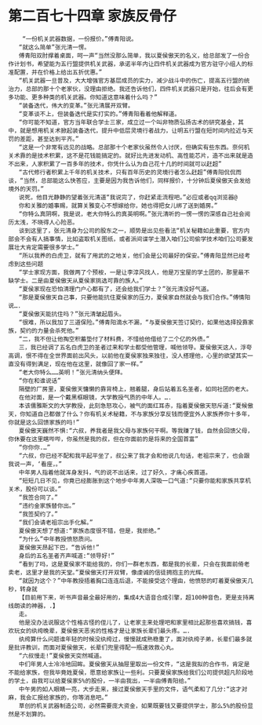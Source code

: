 # 第二百七十四章 家族反骨仔
        “一份机关武器数据，一份报价。”傅青阳说。
       “就这么简单”张元清一愣。
       傅青阳双肘撑着桌面，呵一声“当然没那么简单，我以夏侯傲天的名义，给总部发了一份合作计划书，希望能为五行盟提供机关武器，承诺半年内让四件机关武器成为官方驻守小组人的标准配置，并在价格上给出五折优惠。”
       “机关武器一旦普及，大大增强官方基层成员的实力，减少战斗中的伤亡，提高五行盟的统治力，总部的那十个老家伙，没理由拒绝。我还告诉他们，四件机关武器只是开始，往后会有更多功能、更多种类的机关武器。你知道这意味着什么吗？”
       “装备迭代，伟大的变革。”张元清展开双臂。
       “变革谈不上，但装备迭代是实打实的。”傅青阳看着他解释道。
       “你可能不知道，官方当年联合学士三家，成立过一个叫非物质弘扬古术的研究基金，其中，就是想用机关术掀起装备迭代，提升中低层灵境行者战力，让明五行盟在短时间内拉近与天罚的差距，甚至达到平齐。”
       “这是一个非常有远见的战略。总部那十个老家伙虽然令人讨厌，但确实有些东西。奈何机关术靠的是技术积累，这不是花钱能搞定的。就好比先进发动机、高性能芯片，造不出来就是造不出来，人家积累了一百多年的技术，你凭什么认为自己花十几的时间就可以赶超”
       “古代修行者积累上千年的机关技术，只有百年历史的灵境行者怎么赶超”傅青阳侃侃而谈，“当然，总部能这么快答应，主要是因为我告诉他们，同样报价，十分钟后夏侯傲天会发给境外的天罚。”
       说死，他目光静静的望着张元清道“我说完了，你赶紧走流程吧。”必应或者qq浏览器@
       你和关雅的婚事赐，就算关雅变心不想嫁给你，她也得把女儿绑了送到婚房。”
       “你特么真阴啊，我是说，老大你特么的真英明啊。”张元清听的一愣一愣的深感自己社会阅历太浅，不晓得人心险恶。
       谈到这里了，张元清身为公司的股东之一，顺势是出见些看法“机关秘籍如此重要，官方内部会不会有人搞事情，比如盗取机关图纸，或者派间谍学土潜入咱们公司偷学技术咱们公司要发展壮大肯定需要很多学士。”
       “所以我养的白虎卫，就有了用武的之地关，他们会是公司最好的保安。”傅青阳显然已经考虑到这些问题
       “学士家现方面，我做两了个预桉，一是让李淳风找人，他是万宝屋的学土团的，那里最不缺学士。二是由夏侯傲天从夏侯家挑选可靠的族人。”
       “夏侯家现在恐怕清理门户心都有了，还会给我们学士？”张元清没好气道。
       “那是夏侯傲天自己事，只要他能抗住夏侯家的压力，夏侯家自然就会与我们合作。”傅情阳说….
       “夏侯傲天能抗住吗？”张元清皱起眉头。
       “很难，所以我加了三道保险。”傅青阳滴水不漏，“与夏侯傲天签订契约，如果他选择投靠家族，契约的力量会杀死他。”
       “二，我不但让他掏空积蓄垫付了材料费，不惜给他借给了二个亿的外债。”
       三，我已经调了五名白虎卫的圣者过来和学士都受他管理，喊他领导。夏侯傲天这人，浮夸高调，恨不得在全世界面前出风头，以前他在夏侯家独来独往，没人搭理他，心里的欲望其实一直没有得到满足，现在他在这里，就像回了家一样。”
       “老大你特么……英明！”张元清纳头便拜。
       “你在和谁说话”
       隔壁的厂房里，夏侯傲天慵懒的靠背椅上，翘着腿，身后站着五名圣者，如同社团的老大。
       在他对面，是一个戴黑框眼镜，大学教授气质的中年人。….
       本该儒雅斯文的大学教授，此刻急怒攻心，被气的面红耳赤，指着夏侯傲天怒斥道:“夏候傲天，你知道自己都做了什么？你有机关术秘籍，不与家族分享反钱而便宜外人家族养你十多年，你就是这么回馈家族的吗!”
       夏侯傲天巍然不惧:“六叔，养我者是我父母与家族何干啊。等我赚了钱，自然会回馈父母，你休要在这里瞎哔哔，你虽然是我的叔，但在你面前的是将来的全国首富”
       “你你你.…”
       “六叔，你已经不配和我平起平坐了，叔公来了我才会和他说几句话，老祖宗来了，也会跟我说一声，‘看座，。”
       中年男人指着他就浑身发抖，气的说不出话来，过了好久，才痛心疾首道。
       “短短几日不见，你竟已经膨胀到这个地步中年男人深吸一口气道:“只要你能和家族共享机关术，股份可以谈。”
       “我签合同了。”
       “违约金家族替你出。”
       “我签契约了。”
       “我们会请老祖宗出手化解。”
       夏侯傲天想了想道:“家族态度很不错，但是，我拒绝。”
       “为什么”中年教授愤怒质问。
       夏侯傲天昂起下巴，“告诉他!”
       身后的五名圣者齐声喊道:“领导好!”
       “看到了吗，这是夏侯家不能给我的，你们一群老东西，都是我的长辈，只会在我面前倚老卖老，这里才是我的天堂。”夏侯傲天打开双臂，像虔诚的信徒拥抱主的光辉。
       “就因为这个？”中年教授捂着胸口连连后退，不能接受这个理由，他愤怒的盯着夏侯傲天几秒，转身就
       【目前用下来，听书声音最全最好用的，集成4大语音合成引擎，超100种音色，更是支持离线朗读的神器，.】
       走。
       他是没办法说服这个性格古怪的侄儿了，让老家主来处理吧和家里相比起那些喜欢搞钱，喜欢玩女的纨绔晚辈，夏侯傲天恶劣的性格才是让家族长辈们最头疼。….
       纨绔算什么问题谁年轻的时候没纨绔过，慢慢就成熟稳重了，面对纨绔子弟，长辈们最多就是批评教训，而面对夏侯傲天，长辈们兜里得配一瓶速效救心丸。
       “六叔慢走!”夏侯傲天突然喊道。
       中们年男人士冷冷地回眸。夏侯傲天从抽屉里取出一份文件，“这是我拟的合作书，肯定是不能给家族，但我毕竟姓夏侯，愿意给家族让一些利。只要夏侯家族给我们公司提供超凡阶段地的学土，由我可以给夏侯家5%的股份，一半由我出，一半由傅青阳给。”
       中午男的如人眼睛一亮，大步走来，接过夏侯傲天手里的文件，语气柔和了几分:“这才对麻，我会汇报给家族的，你等消息吧。”
       草创的机关武器制造公司，必然需要庞大资金，如果既要钱又要提供学士，那么5%的股份显然是不划算的。